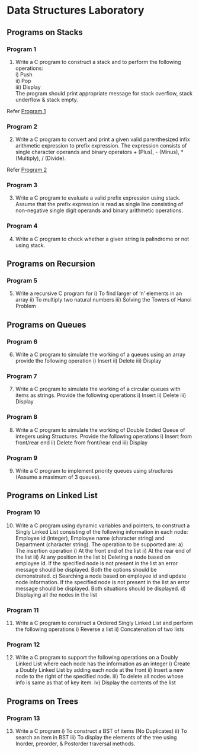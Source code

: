 # Data Structures Laboratory

## Programs on Stacks

### Program 1

1. Write a C program to construct a stack and to perform the following operations:<br/>
i) Push <br/>
ii) Pop <br/>
iii) Display<br/>
The program should print appropriate message for stack overflow, stack underflow & stack empty.<br/> 

Refer [Program 1](Program1.c)

### Program 2

2. Write a C program to convert and print a given valid parenthesized infix arithmetic
expression to prefix expression. The expression consists of single character operands
and binary operators + (Plus), - (Minus), * (Multiply), / (Divide). <br/>

  Refer [Program 2](Program.c)

### Program 3

3. Write a C program to evaluate a valid prefix expression using stack. Assume that the
prefix expression is read as single line consisting of non-negative single digit operands
and binary arithmetic operations.

### Program 4

4. Write a C program to check whether a given string is palindrome or not using stack.

## Programs on Recursion

### Program 5

5. Write a recursive C program for
i) To find larger of ‘n’ elements in an array
ii) To multiply two natural numbers
iii) Solving the Towers of Hanoi Problem

## Programs on Queues

### Program 6

6. Write a C program to simulate the working of a queues using an array provide the
following operation
i) Insert ii) Delete iii) Display

### Program 7

7. Write a C program to simulate the working of a circular queues with items as strings.
Provide the following operations
i) Insert ii) Delete iii) Display

### Program 8

8. Write a C program to simulate the working of Double Ended Queue of integers using
Structures. Provide the following operations
i) Insert from front/rear end ii) Delete from front/rear end iii) Display

### Program 9

9. Write a C program to implement priority queues using structures (Assume a maximum
of 3 queues).

## Programs on Linked List

### Program 10

10. Write a C program using dynamic variables and pointers, to construct a Singly Linked List consisting of the following information in each node: 
Employee id (integer), Employee name (character string) and Department (character string). The operation to be supported are:
a) The insertion operation
i) At the front end of the list 
ii) At the rear end of the list
iii) At any position in the list
b) Deleting a node based on employee id. If the specified node is not present in the
list an error message should be displayed. Both the options should be demonstrated.
c) Searching a node based on employee id and update node information. If the
specified node is not present in the list an error message should be displayed. Both
situations should be displayed.
d) Displaying all the nodes in the list

### Program 11

11. Write a C program to construct a Ordered Singly Linked List and perform the
following operations
i) Reverse a list ii) Concatenation of two lists

### Program 12

12. Write a C program to support the following operations on a Doubly Linked List where
each node has the information as an integer
i) Create a Doubly Linked List by adding each node at the front
ii) Insert a new node to the right of the specified node.
iii) To delete all nodes whose info is same as that of key item.
iv) Display the contents of the list

## Programs on Trees

### Program 13

13. Write a C program
i) To construct a BST of items (No Duplicates)
ii) To search an item in BST
iii) To display the elements of the tree using Inorder, preorder, & Postorder
traversal methods.
